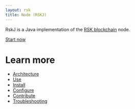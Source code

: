 ```yaml
---
layout: rsk
title: Node (RSKJ)
---
```


RskJ is a Java implementation of the [RSK blockchain](/rsk) node. 

<a href="/quick-start/" class="green-button">Start now</a>


# Learn more

- [Architecture](/rsk/node/architecture/)
- [Use](/rsk/public-nodes)
- [Install](/rsk/node/install)
- [Configure](/rsk/node/configure)
- [Contribute](/rsk/node/contribute)
- [Troubleshooting](/rsk/node/troubleshooting)
